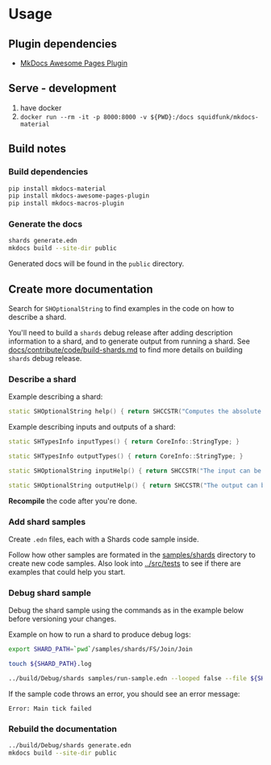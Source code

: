 # Usage

## Plugin dependencies

* [MkDocs Awesome Pages Plugin](https://github.com/lukasgeiter/mkdocs-awesome-pages-plugin)

## Serve - development

1. have docker
2. `docker run --rm -it -p 8000:8000 -v ${PWD}:/docs squidfunk/mkdocs-material`

## Build notes

### Build dependencies

```bash
pip install mkdocs-material
pip install mkdocs-awesome-pages-plugin
pip install mkdocs-macros-plugin
```

### Generate the docs

```bash
shards generate.edn
mkdocs build --site-dir public
```
Generated docs will be found in the `public` directory.

## Create more documentation

Search for `SHOptionalString` to find examples in the code on how to describe a shard.

You'll need to build a `shards` debug release after adding description information to a shard, and to generate output from running a shard. See [docs/contribute/code/build-shards.md](docs/contribute/code/build-shards.md) to find more details on building `shards` debug release.

### Describe a shard

Example describing a shard:
```c++
static SHOptionalString help() { return SHCCSTR("Computes the absolute value of a big integer."); }
```

Example describing inputs and outputs of a shard:
```c++
static SHTypesInfo inputTypes() { return CoreInfo::StringType; }

static SHTypesInfo outputTypes() { return CoreInfo::StringType; }

static SHOptionalString inputHelp() { return SHCCSTR("The input can be of any type."); }

static SHOptionalString outputHelp() { return SHCCSTR("The output can be of any type."); }
```

**Recompile** the code after you're done.

### Add shard samples

Create `.edn` files, each with a Shards code sample inside.

Follow how other samples are formated in the [samples/shards](samples/shards) directory to create new code samples. Also look into [../src/tests](../src/tests) to see if there are examples that could help you start.

### Debug shard sample

Debug the shard sample using the commands as in the example below before versioning your changes.

Example on how to run a shard to produce debug logs:
```bash
export SHARD_PATH=`pwd`/samples/shards/FS/Join/Join

touch ${SHARD_PATH}.log

../build/Debug/shards samples/run-sample.edn --looped false --file ${SHARD_PATH}.edn  > >(tee "${SHARD_PATH}.log");
```

If the sample code throws an error, you should see an error message:
```
Error: Main tick failed
```

### Rebuild the documentation
```bash
../build/Debug/shards generate.edn
mkdocs build --site-dir public
```
